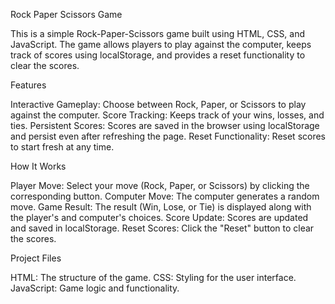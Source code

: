 Rock Paper Scissors Game

This is a simple Rock-Paper-Scissors game built using HTML, CSS, and JavaScript. 
The game allows players to play against the computer, keeps track of scores using 
localStorage, and provides a reset functionality to clear the scores.

Features

Interactive Gameplay: Choose between Rock, Paper, or Scissors to play against the computer.
Score Tracking: Keeps track of your wins, losses, and ties.
Persistent Scores: Scores are saved in the browser using localStorage and persist even after refreshing the page.
Reset Functionality: Reset scores to start fresh at any time.

How It Works

Player Move: Select your move (Rock, Paper, or Scissors) by clicking the corresponding button.
Computer Move: The computer generates a random move.
Game Result: The result (Win, Lose, or Tie) is displayed along with the player's and computer's choices.
Score Update: Scores are updated and saved in localStorage.
Reset Scores: Click the "Reset" button to clear the scores.

Project Files

HTML: The structure of the game.
CSS: Styling for the user interface.
JavaScript: Game logic and functionality.
